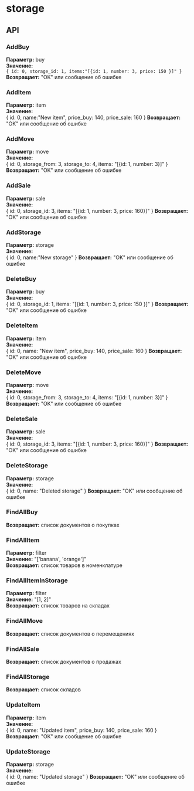 # storage

## API

### AddBuy
__Параметр:__ buy <br>
__Значение:__ <br>
`{
	id: 0,
	storage_id: 1,
	items:"[{id: 1, number: 3, price: 150 }]"
}`
__Возвращает:__ "OK" или сообщение об ошибке <br>

### AddItem
__Параметр:__ item <br>
__Значение:__ <br>
{
	id: 0,
	name:"New item",
	price_buy: 140,
	price_sale: 160
}
__Возвращает:__ "OK" или сообщение об ошибке <br>

### AddMove
__Параметр:__ move <br>
__Значение:__ <br>
{
	id: 0,
	storage_from: 3,
	storage_to: 4,
	items: "[{id: 1, number: 3}]"
}
__Возвращает:__ "OK" или сообщение об ошибке <br>

### AddSale
__Параметр:__ sale <br>
__Значение:__ <br>
{
	id: 0,
	storage_id: 3,
	items: "[{id: 1, number: 3, price: 160}]"
}
__Возвращает:__ "OK" или сообщение об ошибке <br>

### AddStorage
__Параметр:__ storage <br>
__Значение:__ <br>
{
	id: 0,
	name:"New storage"
}
__Возвращает:__ "OK" или сообщение об ошибке <br>

### DeleteBuy
__Параметр:__ buy <br>
__Значение:__ <br>
{
	id: 0,
	storage_id: 1,
	items: "[{id: 1, number: 3, price: 150 }]"
}
__Возвращает:__ "OK" или сообщение об ошибке <br>

### DeleteItem
__Параметр:__ item <br>
__Значение:__ <br>
{
	id: 0,
	name: "New item",
	price_buy: 140,
	price_sale: 160
}
__Возвращает:__ "OK" или сообщение об ошибке <br>

### DeleteMove
__Параметр:__ move <br>
__Значение:__ <br>
{
	id: 0,
	storage_from: 3,
	storage_to: 4,
	items: "[{id: 1, number: 3}]"
}
__Возвращает:__ "OK" или сообщение об ошибке <br>

### DeleteSale
__Параметр:__ sale <br>
__Значение:__ <br>
{
	id: 0,
	storage_id: 3,
	items: "[{id: 1, number: 3, price: 160}]"
}
__Возвращает:__ "OK" или сообщение об ошибке <br>

### DeleteStorage
__Параметр:__ storage <br>
__Значение:__ <br>
{
	id: 0,
	name: "Deleted storage"
}
__Возвращает:__ "OK" или сообщение об ошибке <br>

### FindAllBuy
__Возвращает:__ список документов о покупках <br>

### FindAllItem
__Параметр:__ filter <br>
__Значение:__ "['banana', 'orange']" <br>
__Возвращает:__ список товаров в номенклатуре <br>

### FindAllItemInStorage
__Параметр:__ filter <br>
__Значение:__ "[1, 2]" <br>
__Возвращает:__ список товаров на складах <br>

### FindAllMove
__Возвращает:__ список документов о перемещениях <br>

### FindAllSale
__Возвращает:__ список документов о продажах <br>

### FindAllStorage
__Возвращает:__ список складов <br>

### UpdateItem
__Параметр:__ item <br>
__Значение:__ <br>
{
	id: 0,
	name: "Updated item",
	price_buy: 140,
	price_sale: 160
}
__Возвращает:__ "OK" или сообщение об ошибке <br>

### UpdateStorage
__Параметр:__ storage <br>
__Значение:__ <br>
{
	id: 0,
	name: "Updated storage"
}
__Возвращает:__ "OK" или сообщение об ошибке <br>
